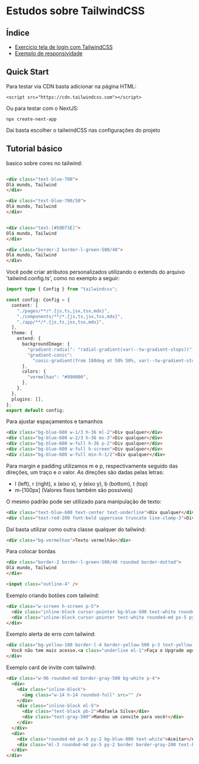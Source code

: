 # Estudos sobre TailwindCSS

## Índice

- [Exercício tela de login com TailwindCSS](https://github.com/Dirack/Estudos/tree/master/tailwind/login_system#tela-de-login-com-tailwindcss)
- [Exemplo de responsividade](https://github.com/Dirack/Estudos/tree/master/tailwind/responsividade#responsividade-com-tailwindcss)

## Quick Start

Para testar via CDN basta adicionar na página HTML:

```
<script src="https://cdn.tailwindcss.com"></script>
```

Ou para testar com o NextJS:

```
npx create-next-app
```

Daí basta escolher o tailwindCSS nas configurações do projeto

## Tutorial básico

basico sobre cores no tailwind:

```html

<div class="text-blue-700">
Olá mundo, Tailwind
</div>

<div class="text-blue-700/50">
Olá mundo, Tailwind
</div>


<div class="text-[#50D71E]">
Olá mundo, Tailwind
</div>

<div class="border-2 border-l-green-500/40">
Olá mundo, Tailwind
</div>
```

Você pode criar atributos personalizados utilizando o extends do arquivo 'tailwind.config.ts', como no exemplo a seguir:

```ts
import type { Config } from "tailwindcss";

const config: Config = {
  content: [
    "./pages/**/*.{js,ts,jsx,tsx,mdx}",
    "./components/**/*.{js,ts,jsx,tsx,mdx}",
    "./app/**/*.{js,ts,jsx,tsx,mdx}",
  ],
  theme: {
    extend: {
      backgroundImage: {
        "gradient-radial": "radial-gradient(var(--tw-gradient-stops))",
        "gradient-conic":
          "conic-gradient(from 180deg at 50% 50%, var(--tw-gradient-stops))",
      },
      colors: {
        "vermelhao": "#990000",
      },
    },
  },
  plugins: [],
};
export default config;
```

Para ajustar espaçamentos e tamanhos

```html
<div class="bg-blue-600 w-1/3 h-36 ml-2">Div qualquer</div>
<div class="bg-blue-600 w-2/3 h-36 mx-3">Div qualquer</div>
<div class="bg-blue-600 w-full h-36 p-2">Div qualquer</div>
<div class="bg-blue-600 w-full h-screen">Div qualquer</div>
<div class="bg-blue-600 w-full min-h-1/2">Div qualquer</div>
```

Para margin e padding utilizamos m e p, respectivamente seguido das direções, um traço e o valor. As direções são dadas pelas letras:

- l (left), r (right), x (eixo x), y (eixo y), b (bottom), t (top)
- m-[100px] (Valores fixos também são possíveis)

O mesmo padrão pode ser utilizado para manipulação de texto:

```html
<div class="text-blue-600 text-center text-underline">Div qualquer</div>
<div class="text-red-200 font-bold uppercase truncate line-clamp-3">Div qualquer</div>
```

Daí basta utilizar como outra classe qualquer do tailwind:

```html
<div class="bg-vermelhao">Texto vermelhão</div>
```

Para colocar bordas
```html
<div class="border-2 border-l-green-500/40 rounded border-dotted">
Olá mundo, Tailwind
</div>

<input class="outline-4" />
```

Exemplo criando botões com tailwind:

```html
<div class="w-screen h-screen p-5">
  <div class="inline-block cursor-pointer bg-blue-500 text-white rounded-md px-5 py-3 border-none">Clique aqui</div>
  <div class="inline-block cursor-pointer text-white rounded-md px-5 py-3 border-none">Clique aqui</div>
</div>
```

Exemplo alerta de erro com tailwind:

```html
<div class="bg-yellow-100 border-l-4 border-yellow-500 p-3 text-yellow-700">
  Você não tem mais acesso.<a class="underline ml-1">Faça o Upgrade agora!</a>
</div>
```

Exemplo card de invite com tailwind:

```html
<div class="w-96 rounded-md border-gray-500 bg-white p-4">
  <div>
    <div class="inline-block">
      <img class="w-14 h-14 rounded-full" src="" />
    </div>
    <div class="inline-block ml-5">
      <div class="text-black pb-2">Rafaela Silva</div>
      <div class="text-gray-500">Mandou um convite para você!</div>
    </div>
  </div>
  <div>
    <div class="rounded-md px-5 py-2 bg-blue-800 text-white">Aceitar</div>
    <div class="ml-3 rounded-md px-5 py-2 border border-gray-200 text-black">Negar</div>
  </div>
</div>
```
